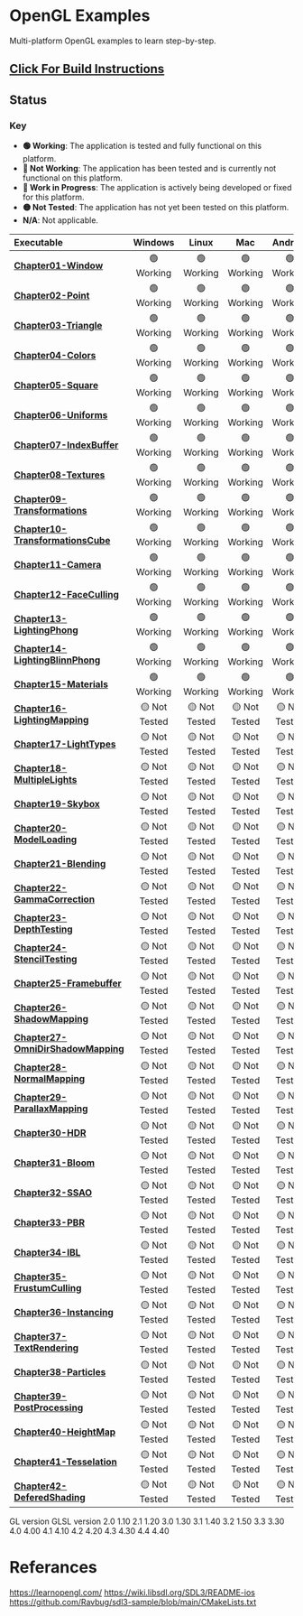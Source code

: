# OpenGL Examples

Multi-platform OpenGL examples to learn step-by-step.

## [Click For Build Instructions](./BUILD.md)

## Status

### Key

* **🟢 Working**: The application is tested and fully functional on this platform.
* **🔴 Not Working**: The application has been tested and is currently not functional on this platform.
* **🚧 Work in Progress**: The application is actively being developed or fixed for this platform.
* **🟡 Not Tested**: The application has not yet been tested on this platform.
* **N/A**: Not applicable.

| Executable | Windows | Linux | Mac | Android | Emscripten | iOS |
| :--- | :---: | :---: | :---: | :---: | :---: | :---: |
| **[Chapter01-Window](./chapters/Chapter01-Window/README.md)** | 🟢 Working | 🟢 Working | 🟢 Working | 🟢 Working | 🟢 Working | 🟡 Not Tested |
| **[Chapter02-Point](./chapters/Chapter02-Point/README.md)** | 🟢 Working | 🟢 Working | 🟢 Working | 🟢 Working | 🟢 Working | 🟡 Not Tested |
| **[Chapter03-Triangle](./chapters/Chapter03-Triangle/README.md)** | 🟢 Working | 🟢 Working | 🟢 Working | 🟢 Working | 🟢 Working | 🟡 Not Tested |
| **[Chapter04-Colors](./chapters/Chapter04-Colors/README.md)** | 🟢 Working | 🟢 Working | 🟢 Working | 🟢 Working | 🟢 Working | 🟡 Not Tested |
| **[Chapter05-Square](./chapters/Chapter05-Square/README.md)** | 🟢 Working | 🟢 Working | 🟢 Working | 🟢 Working | 🟢 Working | 🟡 Not Tested |
| **[Chapter06-Uniforms](./chapters/Chapter06-Uniforms/README.md)** | 🟢 Working | 🟢 Working | 🟢 Working | 🟢 Working | 🟢 Working | 🟡 Not Tested |
| **[Chapter07-IndexBuffer](./chapters/Chapter07-IndexBuffer/README.md)** | 🟢 Working | 🟢 Working | 🟢 Working | 🟢 Working | 🟢 Working | 🟡 Not Tested |
| **[Chapter08-Textures](./chapters/Chapter08-Textures/README.md)** | 🟢 Working | 🟢 Working | 🟢 Working | 🟢 Working | 🟢 Working | 🟡 Not Tested |
| **[Chapter09-Transformations](./chapters/Chapter09-Transformations/README.md)** | 🟢 Working | 🟢 Working | 🟢 Working | 🟢 Working | 🟢 Working | 🟡 Not Tested |
| **[Chapter10-TransformationsCube](./chapters/Chapter10-TransformationsCube/README.md)** | 🟢 Working | 🟢 Working | 🟢 Working | 🟢 Working | 🟢 Working | 🟡 Not Tested |
| **[Chapter11-Camera](./chapters/Chapter11-Camera/README.md)** | 🟢 Working | 🟢 Working | 🟢 Working | 🟢 Working | 🟢 Working | 🟡 Not Tested |
| **[Chapter12-FaceCulling](./chapters/Chapter12-FaceCulling/README.md)** | 🟢 Working | 🟢 Working | 🟢 Working | 🟢 Working | 🟢 Working | 🟡 Not Tested |
| **[Chapter13-LightingPhong](./chapters/Chapter13-LightingPhong/README.md)** | 🟢 Working | 🟢 Working | 🟢 Working | 🟢 Working | 🟢 Working | 🟡 Not Tested |
| **[Chapter14-LightingBlinnPhong](./chapters/Chapter14-LightingBlinnPhong/README.md)** | 🟢 Working | 🟢 Working | 🟢 Working | 🟢 Working | 🟢 Working | 🟡 Not Tested |
| **[Chapter15-Materials](./chapters/Chapter15-Materials/README.md)** | 🟢 Working | 🟢 Working | 🟢 Working | 🟢 Working | 🟢 Working | 🟡 Not Tested |
| **[Chapter16-LightingMapping](./chapters/Chapter16-LightingMapping/README.md)** | 🟡 Not Tested | 🟡 Not Tested | 🟡 Not Tested | 🟡 Not Tested | 🟡 Not Tested | 🟡 Not Tested |
| **[Chapter17-LightTypes](./chapters/Chapter17-LightTypes/README.md)** | 🟡 Not Tested | 🟡 Not Tested | 🟡 Not Tested | 🟡 Not Tested | 🟡 Not Tested | 🟡 Not Tested |
| **[Chapter18-MultipleLights](./chapters/Chapter18-MultipleLights/README.md)** | 🟡 Not Tested | 🟡 Not Tested | 🟡 Not Tested | 🟡 Not Tested | 🟡 Not Tested | 🟡 Not Tested |
| **[Chapter19-Skybox](./chapters/Chapter19-Skybox/README.md)** | 🟡 Not Tested | 🟡 Not Tested | 🟡 Not Tested | 🟡 Not Tested | 🟡 Not Tested | 🟡 Not Tested |
| **[Chapter20-ModelLoading](./chapters/Chapter20-ModelLoading/README.md)** | 🟡 Not Tested | 🟡 Not Tested | 🟡 Not Tested | 🟡 Not Tested | 🟡 Not Tested | 🟡 Not Tested |
| **[Chapter21-Blending](./chapters/Chapter21-Blending/README.md)** | 🟡 Not Tested | 🟡 Not Tested | 🟡 Not Tested | 🟡 Not Tested | 🟡 Not Tested | 🟡 Not Tested |
| **[Chapter22-GammaCorrection](./chapters/Chapter22-GammaCorrection/README.md)** | 🟡 Not Tested | 🟡 Not Tested | 🟡 Not Tested | 🟡 Not Tested | 🟡 Not Tested | 🟡 Not Tested |
| **[Chapter23-DepthTesting](./chapters/Chapter23-DepthTesting/README.md)** | 🟡 Not Tested | 🟡 Not Tested | 🟡 Not Tested | 🟡 Not Tested | 🟡 Not Tested | 🟡 Not Tested |
| **[Chapter24-StencilTesting](./chapters/Chapter24-StencilTesting/README.md)** | 🟡 Not Tested | 🟡 Not Tested | 🟡 Not Tested | 🟡 Not Tested | 🟡 Not Tested | 🟡 Not Tested |
| **[Chapter25-Framebuffer](./chapters/Chapter25-Framebuffer/README.md)** | 🟡 Not Tested | 🟡 Not Tested | 🟡 Not Tested | 🟡 Not Tested | 🟡 Not Tested | 🟡 Not Tested |
| **[Chapter26-ShadowMapping](./chapters/Chapter26-ShadowMapping/README.md)** | 🟡 Not Tested | 🟡 Not Tested | 🟡 Not Tested | 🟡 Not Tested | 🟡 Not Tested | 🟡 Not Tested |
| **[Chapter27-OmniDirShadowMapping](./chapters/Chapter27-OmniDirShadowMapping/README.md)**| 🟡 Not Tested | 🟡 Not Tested | 🟡 Not Tested | 🟡 Not Tested | 🟡 Not Tested | 🟡 Not Tested |
| **[Chapter28-NormalMapping](./chapters/Chapter28-NormalMapping/README.md)** | 🟡 Not Tested | 🟡 Not Tested | 🟡 Not Tested | 🟡 Not Tested | 🟡 Not Tested | 🟡 Not Tested |
| **[Chapter29-ParallaxMapping](./chapters/Chapter29-ParallaxMapping/README.md)** | 🟡 Not Tested | 🟡 Not Tested | 🟡 Not Tested | 🟡 Not Tested | 🟡 Not Tested | 🟡 Not Tested |
| **[Chapter30-HDR](./chapters/Chapter30-HDR/README.md)** | 🟡 Not Tested | 🟡 Not Tested | 🟡 Not Tested | 🟡 Not Tested | 🟡 Not Tested | 🟡 Not Tested |
| **[Chapter31-Bloom](./chapters/Chapter31-Bloom/README.md)** | 🟡 Not Tested | 🟡 Not Tested | 🟡 Not Tested | 🟡 Not Tested | 🟡 Not Tested | 🟡 Not Tested |
| **[Chapter32-SSAO](./chapters/Chapter32-SSAO/README.md)** | 🟡 Not Tested | 🟡 Not Tested | 🟡 Not Tested | 🟡 Not Tested | 🟡 Not Tested | 🟡 Not Tested |
| **[Chapter33-PBR](./chapters/Chapter33-PBR/README.md)** | 🟡 Not Tested | 🟡 Not Tested | 🟡 Not Tested | 🟡 Not Tested | 🟡 Not Tested | 🟡 Not Tested |
| **[Chapter34-IBL](./chapters/Chapter34-IBL/README.md)** | 🟡 Not Tested | 🟡 Not Tested | 🟡 Not Tested | 🟡 Not Tested | 🟡 Not Tested | 🟡 Not Tested |
| **[Chapter35-FrustumCulling](./chapters/Chapter35-FrustumCulling/README.md)** | 🟡 Not Tested | 🟡 Not Tested | 🟡 Not Tested | 🟡 Not Tested | 🟡 Not Tested | 🟡 Not Tested |
| **[Chapter36-Instancing](./chapters/Chapter36-Instancing/README.md)** | 🟡 Not Tested | 🟡 Not Tested | 🟡 Not Tested | 🟡 Not Tested | 🟡 Not Tested | 🟡 Not Tested |
| **[Chapter37-TextRendering](./chapters/Chapter37-TextRendering/README.md)** | 🟡 Not Tested | 🟡 Not Tested | 🟡 Not Tested | 🟡 Not Tested | 🟡 Not Tested | 🟡 Not Tested |
| **[Chapter38-Particles](./chapters/Chapter38-Particles/README.md)** | 🟡 Not Tested | 🟡 Not Tested | 🟡 Not Tested | 🟡 Not Tested | 🟡 Not Tested | 🟡 Not Tested |
| **[Chapter39-PostProcessing](./chapters/Chapter39-PostProcessing/README.md)** | 🟡 Not Tested | 🟡 Not Tested | 🟡 Not Tested | 🟡 Not Tested | 🟡 Not Tested | 🟡 Not Tested |
| **[Chapter40-HeightMap](./chapters/Chapter40-HeightMap/README.md)** | 🟡 Not Tested | 🟡 Not Tested | 🟡 Not Tested | 🟡 Not Tested | 🟡 Not Tested | 🟡 Not Tested |
| **[Chapter41-Tesselation](./chapters/Chapter41-Tesselation/README.md)** | 🟡 Not Tested | 🟡 Not Tested | 🟡 Not Tested | 🟡 Not Tested | 🟡 Not Tested | 🟡 Not Tested |
| **[Chapter42-DeferedShading](./chapters/Chapter42-DeferedShading/README.md)** | 🟡 Not Tested | 🟡 Not Tested | 🟡 Not Tested | 🟡 Not Tested | 🟡 Not Tested | 🟡 Not Tested |


GL version                     GLSL version
2.0                            1.10
2.1                            1.20
3.0                            1.30
3.1                            1.40
3.2                            1.50
3.3                            3.30
4.0                            4.00
4.1                            4.10
4.2                            4.20
4.3                            4.30
4.4                            4.40

# Referances
https://learnopengl.com/
https://wiki.libsdl.org/SDL3/README-ios
https://github.com/Ravbug/sdl3-sample/blob/main/CMakeLists.txt